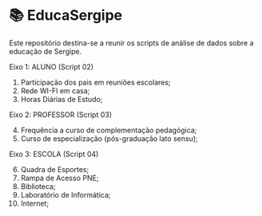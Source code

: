 # :books: EducaSergipe

Este repositório destina-se a reunir os scripts de análise de dados sobre a educação de Sergipe.


Eixo 1: ALUNO (Script 02)
		
1.	Participação dos pais em reuniões escolares;
2.	Rede WI-FI em casa;
3.	Horas Diárias de Estudo;

Eixo 2: PROFESSOR (Script 03)

4.	Frequência a curso de complementação pedagógica;
5.	Curso de especialização (pós-graduação lato sensu);


Eixo 3: ESCOLA (Script 04)

6.	Quadra de Esportes;
7.	Rampa de Acesso PNE;
8.	 Biblioteca;
9.	 Laboratório de Informática;
10.	 Internet;

